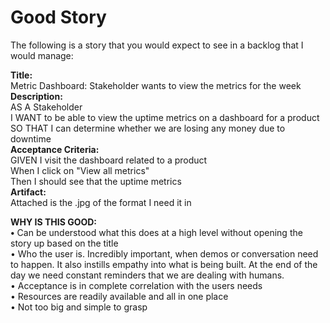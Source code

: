 # Good Story

The following is a story that you would expect to see in a backlog that I would manage:  
  
**Title:**  
Metric Dashboard: Stakeholder wants to view the metrics for the week  
**Description:**  
AS A Stakeholder  
I WANT to be able to view the uptime metrics on a dashboard for a product  
SO THAT I can determine whether we are losing any money due to downtime  
**Acceptance Criteria:**  
GIVEN I visit the dashboard related to a product  
When I click on "View all metrics"  
Then I should see that the uptime metrics  
**Artifact:**  
Attached is the .jpg of the format I need it in  
  
**WHY IS THIS GOOD:  
•** Can be understood what this does at a high level without opening the story up based on the title  
• Who the user is. Incredibly important, when demos or conversation need to happen. It also instills empathy into what is being built. At the end of the day we need constant reminders that we are dealing with humans.  
• Acceptance is in complete correlation with the users needs  
• Resources are readily available and all in one place  
• Not too big and simple to grasp

